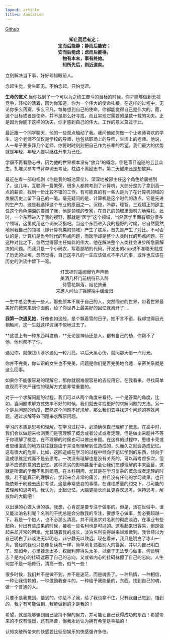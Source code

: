 ```yaml
---
layout: article
titles: Auotation
---
```


[Github](https://github.com/AllenWrong)

<p align="center"><strong>
知止而后有定；<br/>
定而后能静；静而后能安；<br/>
安而后能虑；虑而后能得。<br/>
物有本末，事有终始。<br/>
知所先后，则近道矣。</strong></p>

立刻解决当下事，好好珍惜眼前人。

念起生觉，觉生即无。不怕念起，只怕觉迟。


**生命的意义** 当你找到了一个可以为之终生奋斗的目标的时候，你才能够做到无视竞争，轻松的活着，因为你知道，你为一个伟大的使命扎根。在这样的过程中，无论你多么落寞，多么平凡，每每想到自己的使命，你都能觉得自己是伟大的。而，这个目标或者是使命，并不是那么好寻找，而且实现它需要的是数十载的功夫。正是因为你能下这样的功夫，你才感到自己的伟大。工作的意义莫过于此。

最近跟一个同学聊天，他的一些观点触动了我。我问他如何做一个让老师喜欢的学生，这个老师不仅仅是学校的导师，也包括职场上的导师，生活上的老师。他说，人一辈子要多拜几个老师，你要时时刻刻把自己作为长辈的希望，我们最大的优势就是年轻，年轻人要以继往开来为己任。

学霸不再看励志书，因为他的世界根本没有“放弃”的概念。倒是盲目追随的芸芸众生，扎堆买参考书背单词去考证，枕边不离励志书，第二天醒来还是想放弃。

最近在看一部电视剧《你是我的城池营垒》，深深地被邵主任这个角色给震撼到了。这几年，互联网一篇繁荣，很多人都跨考到了计算机，大部分是为了拿到高一点的薪资，找到一份比较不错的工作。有可能真的有一些人是为了在计算机领域的发展历史上留下自己的一笔。毫无疑问的是，计算机是这个时代的热点，它是先进的生产力，这是我选择这个专业的原因之一。沉稳，冷静，理智，三观超正的邵主任这个角色深深的震撼了我，他是领域的专家，在自己的领域里面努力地耕耘。此时，一个东西进入了我的视野，那就是“医学”这个领域，当然医学里面有细分很多个领域，这里就用这个词来泛指吧。当这个东西进入我的视野的时候，它自然而然地同我自己的领域（即计算机类的领域）产生了联系。首先是产生了对比。不可否认的是，计算机是当今时代的热点问题，而医学却是整个人类时代的热点问题。在这种对比之下，忽然觉得邵主任如此的伟大，他在解决整个人类社会进步所急需解决的问题。而我只是一个小码农，写着鄙陋的代码，开发出的app说不准哪天就成了历史的尘埃，忽然觉得，自己这平凡的一生应该做点不平凡的事，或许也应该在历史的洪流中留下一笔。

<p align="center">灯笼挂时遥闻爆竹声声脆<br/>
美酒几杯门前桃符已入醉<br/>
待雪花飘落，烟花耸垂<br/>
来邀人间仙子锦鲤挽手缓缓归</p>

一生中总会失去一些人。那些原本不属于自己的人，突然闯进的世界，带着世界最美好的微笑来到你面前，给了你世界上最美好的回忆就离开了.... 

**我第一次遇见她**，好像也如这般，是个飘着雪的日子。她不言不语，我却觉得目光相触间，这一生就这样波澜不惊地过去了。

**这世上有一种东西叫渡劫，**无论是神仙还是人，都有自己的劫，你帮不了他，他也帮不了你。

遇见你，就像跋山涉水遇见一轮月亮，以后天黑心伤，就问那天借一点月光。

你并不完美，你认识的女生也不完美，问题是你们是否完美地合适，亲密关系就是这么回事。

如果你不能很容易的理解它，那你就很难很容易的去应用它。在我看来，寻找简单直观而不失严谨性的理解方式是非常重要的。

对于一个求解问题的过程，我们可以从两个角度来看待。一个是答案的角度，比如，当问题求解方式效率不好的时候，我们就去寻找更好的求解问题的方法。另一个是从问题的角度，既然这个问题不好求解，那么我们去寻找这个问题的等效问题，通过求解等效问题来求解原问题。

学习的本质是思考和理解。在学习过程中，必须确保自己理解了概念。在高中时，我们会以做题来检测我们是否理解了概念或者公式或者定理，但是做出来题并不等于你理解了概念，在不理解的时候也可以做出来题。在这样的过程中，思维卡壳或者思维混乱的地方往往就是由于并没有理解到位造成的，久而久之就会造成记忆。这有很大的危害，比如，这回造成在学习的过程中倾向于记忆学到的东西，倾向于造成思维定式而不是去思考。一次没有理解也是没有关系的，可以再考虑多次，但是不应该刻意的去记忆。这种恶劣的影响甚至于会让我们忘却理解的本来面目，这就是所谓的学而不思则罔吧。在本科期间，尤其是在学习复杂的概念或者定理的时候，若不能真正的理解它，学起来会非常的痛苦，并且没有任何的学习效果。也只能依赖于刷题去应付考试，这是非常悲哀的事情。在课程质量的约束下，尽可能的去理解和思考吧。我认为，比起记忆，大脑更擅长而且更喜欢思考。保持思考，解放你的大脑吧！

以出世的心做入世的事。我想，心肯定是要专注于做事的。但是，活在世俗中，谁又能淡泊名利呢？名利的干扰总是会分散我的专注，要想专心做事，势必要超越一下。我是一个俗人，也不必那么清高，并不用追求对名利的彻底淡泊，在事业有些起色，付出有些成果的时候，接收一些名利也是可以的。这看起来很容易，但是做起来却非常的困难。尤其随着我的成长，淡泊名利变得越来越难做到。我曾经以为自己明白了非淡泊无以明志，非宁静无以致远。现在看来，我只是明白了冰山一角。曾经的我也只是像复读机一样，简单地复述着别人的答案，并以为自己明白了。现如今，心里挂念太多，权衡利弊得失太多，以至于无法专心做事，何谈明志？是内心的挂碍遮蔽了自己的志向，又或者内心的挂碍抹擦了自己的志向。人生何尝不是一场修行，清高一些，俗气一些！

很多时候，我们并不是做不到，并不是迷茫，而是魂丢了。一种热情，一种相信，一种让我信赖的，一种激励我奋斗的，一种给予我能量的，东西。找到自己的魂，做一个普通的人。

只要不是我觉到、悟到的，你给不了我，给了我也拿不住，只有我自己觉到、悟到的，我才有可能做到，我能做到的才是我的！

希望，就是能够骗到自己坚持不懈的努力，并可能让自己获得成功的东西！希望带来的不仅有憧憬，还有痛苦，但我永远认为拥有希望是幸福的！

认知突破所带来的快感要比低俗娱乐的快感强许多倍。